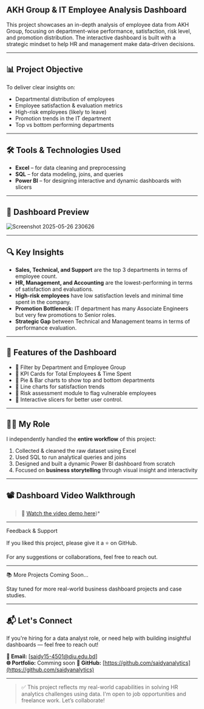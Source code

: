 ## AKH Group & IT Employee Analysis Dashboard



This project showcases an in-depth analysis of employee data from AKH Group, focusing on department-wise performance, 
satisfaction, risk level, and promotion distribution. 
The interactive dashboard is built with a strategic mindset to help HR and management make data-driven decisions.


---


 
## 📊 Project Objective


 
To deliver clear insights on:
- Departmental distribution of employees
- Employee satisfaction & evaluation metrics
- High-risk employees (likely to leave)
- Promotion trends in the IT department
- Top vs bottom performing departments



---



## 🛠 Tools & Technologies Used



- **Excel** – for data cleaning and preprocessing  
- **SQL** – for data modeling, joins, and queries  
- **Power BI** – for designing interactive and dynamic dashboards with slicers



---


 
## 📸 Dashboard Preview



![Screenshot 2025-05-26 230626](https://github.com/user-attachments/assets/7cb45806-ace1-4a60-8beb-fd82f9db297c)



---


## 🔍 Key Insights



- **Sales, Technical, and Support** are the top 3 departments in terms of employee count.
- **HR, Management, and Accounting** are the lowest-performing in terms of satisfaction and evaluations.
- **High-risk employees** have low satisfaction levels and minimal time spent in the company.
- **Promotion Bottleneck:** IT department has many Associate Engineers but very few promotions to Senior roles.
- **Strategic Gap** between Technical and Management teams in terms of performance evaluation.




---




## 📌 Features of the Dashboard




- 📌 Filter by Department and Employee Group  
- 📌 KPI Cards for Total Employees & Time Spent  
- 📌 Pie & Bar charts to show top and bottom departments  
- 📌 Line charts for satisfaction trends  
- 📌 Risk assessment module to flag vulnerable employees  
- 📌 Interactive slicers for better user control.




---




## 🧑‍💼 My Role




I independently handled the **entire workflow** of this project:
1. Collected & cleaned the raw dataset using Excel
2. Used SQL to run analytical queries and joins
3. Designed and built a dynamic Power BI dashboard from scratch
4. Focused on **business storytelling** through visual insight and interactivity




---





## 📽️ Dashboard Video Walkthrough



> 📎 [Watch the video demo here](https://drive.google.com/file/d/1yvVMC9IfP9TA7TqMYVU6_cRXrVfm-gMu/view?usp=sharing))*




---




Feedback & Support



If you liked this project, please give it a ⭐ on GitHub.


For any suggestions or collaborations, feel free to reach out.


---



📚 More Projects Coming Soon…


Stay tuned for more real-world business dashboard projects and case studies.




---




## 📬 Let's Connect




If you're hiring for a data analyst role, or need help with building insightful dashboards — feel free to reach out!



**📧 Email:** [saidy15-4501@diu.edu.bd]  
**🌐 Portfolio:** Comming soon
**📌 GitHub:** [https://github.com/saidyanalytics](https://github.com/saidyanalytics)

---

> ✅ This project reflects my real-world capabilities in solving HR analytics challenges using data. I'm open to job opportunities and freelance work. Let’s collaborate!
